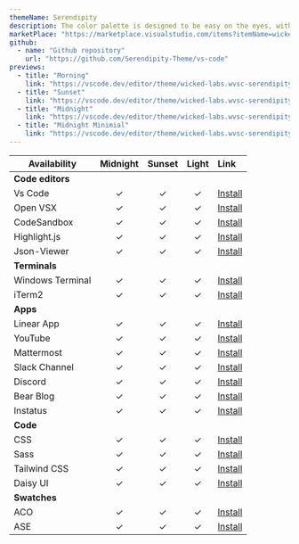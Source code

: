 ```yaml
---
themeName: Serendipity
description: The color palette is designed to be easy on the eyes, with enough contrast to make individual elements distinguishable but not so bright as to be jarring in a darkened coding environment.
marketPlace: "https://marketplace.visualstudio.com/items?itemName=wicked-labs.wvsc-serendipity"
github:
  - name: "Github repository"
    url: "https://github.com/Serendipity-Theme/vs-code"
previews:
  - title: "Morning"
    link: "https://vscode.dev/editor/theme/wicked-labs.wvsc-serendipity/Serendipity%20Morning"
  - title: "Sunset"
    link: "https://vscode.dev/editor/theme/wicked-labs.wvsc-serendipity/Serendipity%20Sunset"
  - title: "Midnight"
    link: "https://vscode.dev/editor/theme/wicked-labs.wvsc-serendipity/Serendipity%20Midnight"
  - title: "Midnight Minimial"
    link: "https://vscode.dev/editor/theme/wicked-labs.wvsc-serendipity/Serendipity%20Midnight%20Minimal"
---
```




| Availability        | Midnight | Sunset  | Light   | Link                                                                           |
|------------------|:--------:|:-------:|:-------:|:------------------------------------------------------------------------------|
| **Code editors** |          |         |         |                                                                                |
| Vs Code          | ✓  | ✓ | ✓ | [Install](vscode:extension/wicked-labs.wvsc-serendipity)                      |
| Open VSX         | ✓  | ✓ | ✓ | [Install](https://open-vsx.org/extension/wicked-labs/wvsc-serendipity)        |
| CodeSandbox      | ✓  | ✓ | ✓ | [Install](https://github.com/Serendipity-Theme/CodeSandbox)                   |
| Highlight.js     | ✓  | ✓ | ✓ | [Install](https://github.com/Serendipity-Theme/highlight.js)                  |
| Json-Viewer      | ✓  | ✓ | ✓ | [Install](https://github.com/Serendipity-Theme/json-viewer)                   |
| **Terminals**    |          |         |         |                                                                                |
| Windows Terminal | ✓  | ✓ | ✓ | [Install](https://github.com/Serendipity-Theme/windows-terminal)              |
| iTerm2           | ✓  | ✓ | ✓ | [Install](https://github.com/Serendipity-Theme/iterm)                         |
| **Apps**         |          |         |         |                                                                                |
| Linear App       | ✓  | ✓ | ✓ | [Install](https://github.com/Serendipity-Theme/linear-app)                    |
| YouTube          | ✓  | ✓ | ✓ | [Install](https://github.com/Serendipity-Theme/youtube)                       |
| Mattermost       | ✓  | ✓ | ✓ | [Install](https://github.com/Serendipity-Theme/mattermost)                    |
| Slack Channel    | ✓  | ✓ | ✓ | [Install](https://github.com/Serendipity-Theme/slack-channel)                 |
| Discord          | ✓  | ✓ | ✓ | [Install](https://github.com/Serendipity-Theme/discord)                       |
| Bear Blog        | ✓  | ✓ | ✓ | [Install](https://github.com/Serendipity-Theme/bear-blog)                     |
| Instatus         | ✓  | ✓ | ✓ | [Install](https://github.com/Serendipity-Theme/instatus)                      |
| **Code**         |          |         |         |                                                                                |
| CSS              | ✓  | ✓ | ✓ | [Install](https://github.com/Serendipity-Theme/color-palette/blob/main/palette.css) |
| Sass             | ✓  | ✓ | ✓ | [Install](https://github.com/Serendipity-Theme/color-palette/blob/main/palettes.scss) |
| Tailwind CSS     | ✓  | ✓ | ✓ | [Install](https://github.com/Serendipity-Theme/color-palette/blob/main/tailwind.config.js) |
| Daisy UI         | ✓  | ✓ | ✓ | [Install](https://github.com/Serendipity-Theme/daisy-ui)                      |
| **Swatches**     |          |         |         |                                                                                |
| ACO              | ✓  | ✓ | ✓ | [Install](https://github.com/Serendipity-Theme/aco)                           |
| ASE              | ✓  | ✓ | ✓ | [Install](https://github.com/Serendipity-Theme/ase)                           |

